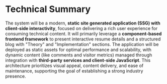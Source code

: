 # Technical Summary

The system will be a modern, **static site generated application (SSG) with client-side interactivity**, focused on delivering a rich user experience for consuming technical content. It will primarily leverage a **component-based frontend framework** to present interactive resume details and a structured blog with "Theory" and "Implementation" sections. The application will be deployed as static assets for optimal performance and scalability, with dynamic content (like comments and visitor metrics) managed through integration with **third-party services and client-side JavaScript**. This architecture prioritizes visual appeal, content delivery, and ease of maintenance, supporting the goal of establishing a strong industry presence.
